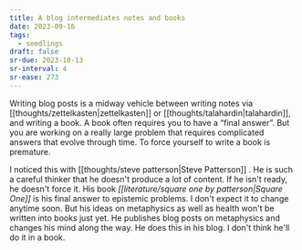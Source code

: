 ```yaml
---
title: A blog intermediates notes and books
date: 2023-09-16
tags:
  - seedlings
draft: false
sr-due: 2023-10-13
sr-interval: 4
sr-ease: 273
---
```

Writing blog posts is a midway vehicle between writing notes via [[thoughts/zettelkasten|zettelkasten]] or [[thoughts/talahardin|talahardin]], and writing a book. A book often requires you to have a “final answer”. But you are working on a really large problem that requires complicated answers that evolve through time. To force yourself to write a book is premature.

I noticed this with [[thoughts/steve patterson|Steve Patterson]] . He is such a careful thinker that he doesn't produce a lot of content. If he isn't ready, he doesn't force it. His book *[[literature/square one by patterson|Square One]]* is his final answer to epistemic problems. I don't expect it to change anytime soon. But his ideas on metaphysics as well as health won't be written into books just yet. He publishes blog posts on metaphysics and changes his mind along the way. He does this in his blog. I don't think he'll do it in a book.

